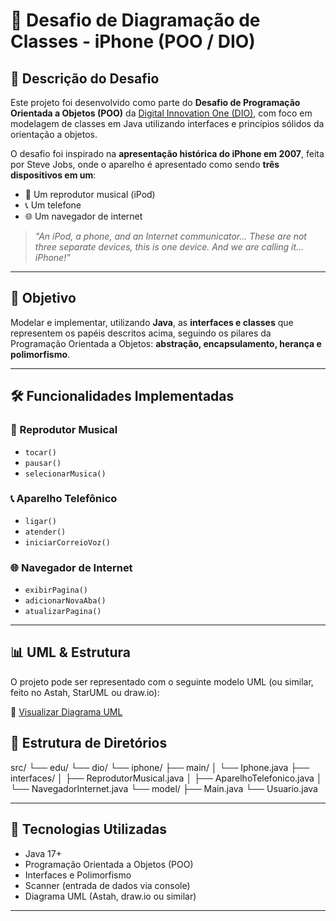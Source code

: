 # 📱 Desafio de Diagramação de Classes - iPhone (POO / DIO)

## 🚀 Descrição do Desafio

Este projeto foi desenvolvido como parte do **Desafio de Programação Orientada a Objetos (POO)** da [Digital Innovation One (DIO)](https://www.dio.me/), com foco em modelagem de classes em Java utilizando interfaces e princípios sólidos da orientação a objetos.

O desafio foi inspirado na **apresentação histórica do iPhone em 2007**, feita por Steve Jobs, onde o aparelho é apresentado como sendo **três dispositivos em um**:

- 🎵 Um reprodutor musical (iPod)
- 📞 Um telefone
- 🌐 Um navegador de internet

> _"An iPod, a phone, and an Internet communicator... These are not three separate devices, this is one device. And we are calling it... iPhone!"_

---

## 🧩 Objetivo

Modelar e implementar, utilizando **Java**, as **interfaces e classes** que representem os papéis descritos acima, seguindo os pilares da Programação Orientada a Objetos: **abstração, encapsulamento, herança e polimorfismo**.

---

## 🛠️ Funcionalidades Implementadas

### 🎵 Reprodutor Musical
- `tocar()`
- `pausar()`
- `selecionarMusica()`

### 📞 Aparelho Telefônico
- `ligar()`
- `atender()`
- `iniciarCorreioVoz()`

### 🌐 Navegador de Internet
- `exibirPagina()`
- `adicionarNovaAba()`
- `atualizarPagina()`

---

## 📊 UML & Estrutura

O projeto pode ser representado com o seguinte modelo UML (ou similar, feito no Astah, StarUML ou draw.io):

📄 [Visualizar Diagrama UML](UML.pdf)



## 📁 Estrutura de Diretórios

src/
└── edu/
└── dio/
└── iphone/
├── main/
│ └── Iphone.java
├── interfaces/
│ ├── ReprodutorMusical.java
│ ├── AparelhoTelefonico.java
│ └── NavegadorInternet.java
└── model/
├── Main.java
└── Usuario.java


---

## 🧪 Tecnologias Utilizadas

- Java 17+
- Programação Orientada a Objetos (POO)
- Interfaces e Polimorfismo
- Scanner (entrada de dados via console)
- Diagrama UML (Astah, draw.io ou similar)

---

